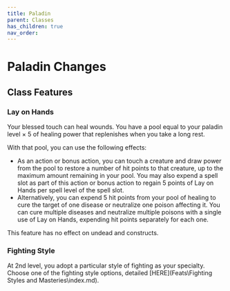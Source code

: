 ```yaml
---
title: Paladin
parent: Classes
has_children: true
nav_order: 
---
```


# Paladin Changes

## Class Features

### Lay on Hands
Your blessed touch can heal wounds. You have a pool equal to your paladin level × 5 of healing power that replenishes when you take a long rest.

With that pool, you can use the following effects:
- As an action or bonus action, you can touch a creature and draw power from the pool to restore a number of hit points to that creature, up to the maximum amount remaining in your pool. You may also expend a spell slot as part of this action or bonus action to regain 5 points of Lay on Hands per spell level of the spell slot.
- Alternatively, you can expend 5 hit points from your pool of healing to cure the target of one disease or neutralize one poison affecting it. You can cure multiple diseases and neutralize multiple poisons with a single use of Lay on Hands, expending hit points separately for each one.

This feature has no effect on undead and constructs.

### Fighting Style
At 2nd level, you adopt a particular style of fighting as your specialty. Choose one of the fighting style options, detailed [HERE](Feats\Fighting Styles and Masteries\index.md).
